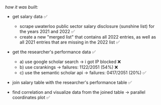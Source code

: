 _how it was built:_

-   get salary data ✅

    -   scrape uwaterloo public sector salary disclosure (sunshine list) for the years 2021 and 2022 ✅
    -   create a new "merged list" that contains all 2022 entries, as well as all 2021 entries that are missing in the 2022 list ✅

-   get the researcher's performance data ✅

    -   a) use google scholar search → i got IP blocked ❌
    -   b) use csrankings → failures: 1122/2051 (54%) ❌
    -   c) use the semantic scholar api → failures: 0417/2051 (20%) ✅

-   join salary table with the researcher's performance table ✅

-   find correlation and visualize data from the joined table → parallel coordinates plot ✅
